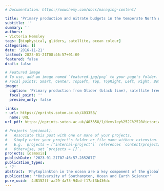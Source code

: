 ```yaml
---
# Documentation: https://wowchemy.com/docs/managing-content/

title: 'Primary production and nitrate budgets in the temperate North Atlantic estimated from ocean gliders'
subtitle: ''
summary: ''
authors:
- Victoria Hemsley
tags: [biophysical, gliders, satellite, ocean colour]
categories: []
date: '2016-11-21'
lastmod: 2023-01-21T08:46:57+01:00
featured: false
draft: false

# Featured image
# To use, add an image named `featured.jpg/png` to your page's folder.
# Focal points: Smart, Center, TopLeft, Top, TopRight, Left, Right, BottomLeft, Bottom, BottomRight.
image:
  caption: 'Primary production from Glider (black line), satellite (red dia- monds) and in situ 13C (blue circles)'
  focal_point: ''
  preview_only: false

links:
- url: https://eprints.soton.ac.uk/403358/
  name: URL
url_pdf: https://eprints.soton.ac.uk/403358/1/Hemsley%252C%2520Victoria_PhD_Thesis_Nov_16.pdf

# Projects (optional).
#   Associate this post with one or more of your projects.
#   Simply enter your project's folder or file name without extension.
#   E.g. `projects = ["internal-project"]` references `content/project/deep-learning/index.md`.
#   Otherwise, set `projects = []`.
projects: [osmosis]
publishDate: '2023-01-21T07:46:57.285207Z'
publication_types:
- '7'
abstract: 'Phytoplankton in the ocean are a key component of the global carbon cycle and the base of most marine food webs. They contribute approximately one half of total global primary production, but are restricted to the euphotic zone, where sunlight is sufficient for photosynthesis. Due to ocean stratification nutrients become limiting in the near-surface ocean and the distribution of phytoplankton is influenced by the upward flux of nutrients from below. In situ measurements of primary production and nutrient fluxes are generally sparse and questions still remain about quantifying how the physical mechanisms supplying nutrients balance the amount of growth. Using a year long observational dataset from ocean gliders and mooring data this thesis investigates primary production in the North East Atlantic and the associated vertical nitrate fluxes into the euphotic zone. A method was developed to estimate primary production from glider chlorophyll fluorescence and photosynthetic active radiation data using a primary production algorithm designed for satellite data. Primary production in the subsurface was quantified from the model, showing the formation of a subsurface primary production maximum, which contributed 23% of the total annual primary production. Concurrent nitrate fluxes are calculated from mooring vertical velocities and diffusivity measurements using a density-nitrate relationship derived from cruise CTD bottle samples. An estimate of the convective flux was also estimated using glider mixed layer depths. An annual timeseries of sub-daily estimates of primary production and nitrate fluxes was therefore obtained. Annual budgets show that nitrate fluxes could support between 75 and 102% of the observed primary production. The vertical advective flux contributes the largest vertical flux to the nitrate supply, and is therefore of greater significance than previously considered. Notable small scale temporal variability was observed in both the timeseries of primary production and nitrate fluxes, demonstrating an important influence from submesoscale and mesoscale processes on phytoplankton growth.'
publication: '*University of Southampton, Ocean and Earth Science*'
pure_uuid:  4d8152ff-aa29-4a75-94bd-f17af3b436dc
---
```

